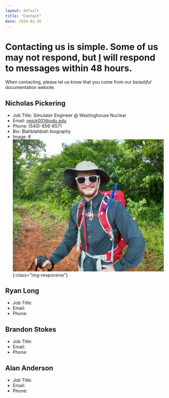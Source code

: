 ```yaml
---
layout: default
title: "Contact"
date: 2024-02-26
---
```

# Contacting us is simple. Some of us may not respond, but [I](contact.md#nicholas-pickering) will respond to messages within 48 hours. 
When contacting, please let us know that you come from our *beautiful* documentation website.

## Nicholas Pickering
- Job Title: Simulator Engineer @ Westinghouse Nuclear
- Email: npick001@odu.edu
- Phone: (540)-656-6571
- Bio: Blahblahblah biography 
- Image: # ![test-image](Images/hikingImg.JPG){:class="img-responsive"}

## Ryan Long
- Job Title:
- Email:
- Phone: 

## Brandon Stokes
- Job Title:
- Email:
- Phone: 

## Alan Anderson
- Job Title:
- Email:
- Phone: 